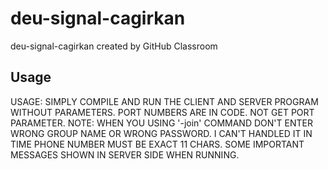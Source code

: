 # deu-signal-cagirkan
deu-signal-cagirkan created by GitHub Classroom
## Usage
USAGE: SIMPLY COMPILE AND RUN THE CLIENT AND SERVER PROGRAM WITHOUT PARAMETERS. 
PORT NUMBERS ARE IN CODE. NOT GET PORT PARAMETER.
NOTE: WHEN YOU USING '-join' COMMAND DON'T ENTER WRONG GROUP NAME OR WRONG PASSWORD. I CAN'T HANDLED IT IN TIME
PHONE NUMBER MUST BE EXACT 11 CHARS.
SOME IMPORTANT MESSAGES SHOWN IN SERVER SIDE WHEN RUNNING.
